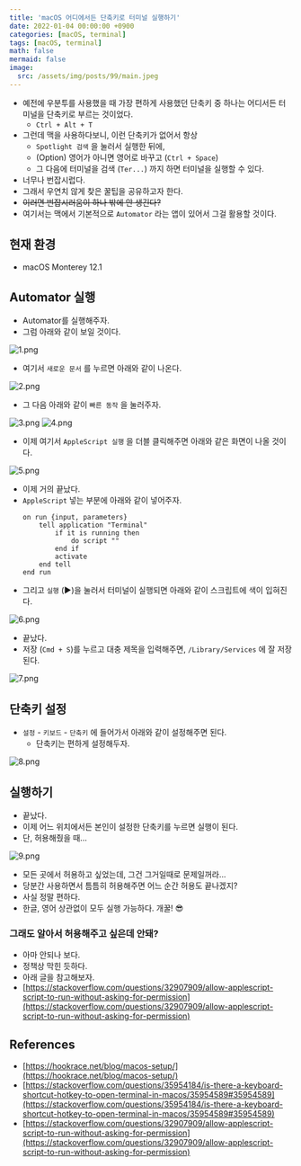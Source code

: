 ```yaml
---
title: 'macOS 어디에서든 단축키로 터미널 실행하기'
date: 2022-01-04 00:00:00 +0900
categories: [macOS, terminal]
tags: [macOS, terminal]
math: false
mermaid: false
image:
  src: /assets/img/posts/99/main.jpeg
---
```


- 예전에 우분투를 사용했을 때 가장 편하게 사용했던 단축키 중 하나는 어디서든 터미널을 단축키로 부르는 것이었다.
  - `Ctrl + Alt + T`
- 그런데 맥을 사용하다보니, 이런 단축키가 없어서 항상
  - `Spotlight 검색` 을 눌러서 실행한 뒤에,
  - (Option) 영어가 아니면 영어로 바꾸고 (`Ctrl + Space`)
  - 그 다음에 터미널을 검색 (`Ter...`) 까지 하면 터미널을 실행할 수 있다.
- 너무나 번잡시럽다.
- 그래서 우연치 않게 찾은 꿀팁을 공유하고자 한다.
- ~~이러면 번잡시러움이 하나 밖에 안 생긴다?~~
- 여기서는 맥에서 기본적으로 `Automator` 라는 앱이 있어서 그걸 활용할 것이다.

## 현재 환경

- macOS Monterey 12.1

## Automator 실행

- Automator를 실행해주자.
- 그럼 아래와 같이 보일 것이다.

![1.png](/assets/img/posts/99/1.png)

- 여기서 `새로운 문서` 를 누르면 아래와 같이 나온다.

![2.png](/assets/img/posts/99/2.png)

- 그 다음 아래와 같이 `빠른 동작` 을 눌러주자.

![3.png](/assets/img/posts/99/3.png)
![4.png](/assets/img/posts/99/4.png)

- 이제 여기서 `AppleScript 실행` 을 더블 클릭해주면 아래와 같은 화면이 나올 것이다.

![5.png](/assets/img/posts/99/5.png)

- 이제 거의 끝났다.
- `AppleScript` 넣는 부분에 아래와 같이 넣어주자.
  ```
  on run {input, parameters}
      tell application "Terminal"
          if it is running then
              do script ""
          end if
          activate
      end tell
  end run
  ```
- 그리고 `실행` (▶️)을 눌러서 터미널이 실행되면 아래와 같이 스크립트에 색이 입혀진다.

![6.png](/assets/img/posts/99/6.png)

- 끝났다.
- 저장 (`Cmd + S`)를 누르고 대충 제목을 입력해주면, `/Library/Services` 에 잘 저장된다.

![7.png](/assets/img/posts/99/7.png)

## 단축키 설정

- `설정` - `키보드` - `단축키` 에 들어가서 아래와 같이 설정해주면 된다.
  - 단축키는 편하게 설정해두자.

![8.png](/assets/img/posts/99/8.png)

## 실행하기

- 끝났다.
- 이제 어느 위치에서든 본인이 설정한 단축키를 누르면 실행이 된다.
- 단, 허용해줬을 때...

![9.png](/assets/img/posts/99/9.png)

- 모든 곳에서 허용하고 싶었는데, 그건 그거일때로 문제일꺼라...
- 당분간 사용하면서 틈틈히 허용해주면 어느 순간 허용도 끝나겠지?
- 사실 정말 편하다.
- 한글, 영어 상관없이 모두 실행 가능하다. 개꿀! 😎

### 그래도 알아서 허용해주고 싶은데 안돼?

- 아마 안되나 보다.
- 정책상 막힌 듯하다.
- 아래 글을 참고해보자.
- [https://stackoverflow.com/questions/32907909/allow-applescript-script-to-run-without-asking-for-permission](https://stackoverflow.com/questions/32907909/allow-applescript-script-to-run-without-asking-for-permission)

## References

- [https://hookrace.net/blog/macos-setup/](https://hookrace.net/blog/macos-setup/)
- [https://stackoverflow.com/questions/35954184/is-there-a-keyboard-shortcut-hotkey-to-open-terminal-in-macos/35954589#35954589](https://stackoverflow.com/questions/35954184/is-there-a-keyboard-shortcut-hotkey-to-open-terminal-in-macos/35954589#35954589)
- [https://stackoverflow.com/questions/32907909/allow-applescript-script-to-run-without-asking-for-permission](https://stackoverflow.com/questions/32907909/allow-applescript-script-to-run-without-asking-for-permission)
